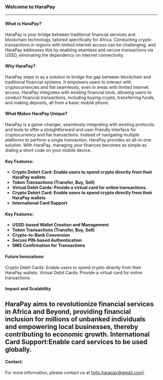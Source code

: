 ### Welcome to HaraPay
---

#### What is HaraPay? 

HaraPay is your bridge between traditional financial services and blockchain technology, tailored specifically for Africa. Conducting crypto transactions in regions with limited internet access can be challenging, and HaraPay addresses this by enabling seamless and secure transactions via USSD, eliminating the dependency on internet connectivity.

#### Why HaraPay?

HaraPay steps in as a solution to bridge the gap between blockchain and traditional financial systems. It empowers users to interact with cryptocurrencies and fiat seamlessly, even in areas with limited internet access. HaraPay integrates with existing financial tools, allowing users to conduct financial transactions, including buying crypto, transferring funds, and making deposits, all from a basic mobile phone.

#### What Makes HaraPay Unique?

HaraPay is a game-changer, seamlessly integrating with existing protocols and tools to offer a straightforward and user-friendly interface for cryptocurrency and fiat transactions. Instead of navigating multiple platforms to perform a single transaction, HaraPay provides an all-in-one solution. With HaraPay, managing your finances becomes as simple as dialing a short code on your mobile device.

#### Key Features:

- **Crypto Debirt Card: Enable users to spend crypto directly from their HaraPay wallets** 
- **Token Transactions (Transfer, Buy, Sell)** 
- **Virtual Debit Cards: Provide a virtual card for online transactions.** 
- **Crypto Debirt Card: Enable users to spend crypto directly from their HaraPay wallets** 
- **International Card Support**
  
#### Key Features:

- **USSD-based Wallet Creation and Management** 
- **Token Transactions (Transfer, Buy, Sell)** 
- **Crypto-to-Bank Conversion** 
- **Secure PIN-based Authentication** 
- **SMS Confirmation for Transactions** 

#### Future Innovations
Crypto Debit Cards: Enable users to spend crypto directly from their HaraPay wallets.
Virtual Debit Cards: Provide a virtual card for online transactions.

#### Impact and Scalability
HaraPay aims to revolutionize financial services in Africa and Beyond, providing financial inclusion for millions of unbanked individuals and empowering local businesses, thereby contributing to economic growth.
International Card Support:Enable card services to be used globally.
---
#### Contact:
For more information, please contact us at [info.harapay@gmail.com].

